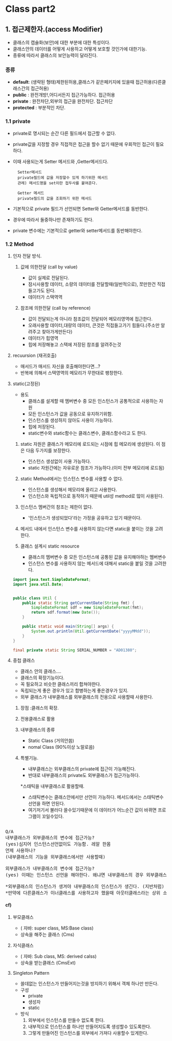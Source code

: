 
# Class part2

## 1. 접근제한자.(access Modifier)
- 클래스의 캡슐화(보안)에 대한 부분에 대한 특성이다.
- 클래스안의 데이터를 어떻게 사용하고 어떻게 보호할 것인가에 대한기능.
- 종류에 따라서 클래스의 보안능력이 달라진다.

### 종류		
- **default**: (생략된 형태)제한된허용,클래스가 같은페키지에 있을때 	접근허용(다른클래스간의 접근허용)
- **public**  :  완전개방!,어디서든지 접근가능하다.			접근허용
- **private** :  완전차단,외부의 접근을 완전차단.			접근차단
- **protected** : 부분적인 차단.



###	1.1 private
- private로 명시되는 순간 다른 필드에서 접근할 수 없다.
- private값을 지정할 경우 직접적은 접근을 할수 없기 때문에 우회적인 접근이 필요하다.
- 이때 사용되는게 Setter 메서드와 ,Getter메서드다.

		Setter메서드
		private필드에 값을 저장할수 있게 하기위한 메서드
		관례) 메서드명을 set이란 접두사를 붙여준다.

		Getter 메서드
		private필드의 값을 조회하기 위한 메서드


- 기본적으로 private 필드가 선언되면 Setter와 Getter메서드를 동반한다.
- 경우에 따라서 둘중하나만 존재하기도 한다.
- private 변수에는 기본적으로 getter와 setter메서드를 동반해야한다.



### 1.2 Method


1) 인자 전달 방식.
	1. 값에 의한전달 (call by value)		
		- 값이 실제로 전달된다.
		- 잠시사용할 데이터, 소량의 데이터를 전달할때(일반적으로), 쪼만한건 직접들고가도 된다.
		- 데이터가 스택역역

	2.  참조에 의한전달 (call by reference)
		- 값이 전달되는게 아니라 참조값이 전달되어 메모리영역에 접근한다.
		- 오래사용할 데이터,대량의 데이터, 큰것은 직접들고가기 힘들다.(주소만 알려주고 찾아가게만든다)
		- 데이터가 힙영역	
		- 힙에 저장해놓고 스택에 저장된 참조를 알려주는것


2) recuursion	(재귀호출)
	- 매서드가 매서드 자신을 호출해야한다면...?
	- 반복에 의해서 스택영역의 메모리가 무한대로 팽창한다.


3) static(고정된)
	- 용도 
		- 클래스를 설게할 때 멤버변수 중 모든 인스턴스가 공통적으로 사용하는 자원
		- 모든 인스턴스가 값을 공동으로 유지하기위함.
		- 인스턴스를 생성하지 않아도 사용이 가능하다.
		- 힙에 저장된다.
		- static변수와 static함수는 클래스변수, 클래스함수라고 도 한다.

	1. static 자원은 클래스가 메모리에 로드되는 시점에 힙 메모리에 생성된다. 이 점은 다음 두가지를 보장한다.
		- 인스턴스 생성없이 사용 가능하다.
		- static 자원간에는 자유로운 참조가 가능하다.(이미 전부 메모리에 로드됨)
	2. static Method에서는 인스턴스 변수를 사용할 수 없다. 
		- 인스턴스를 생성해서 메모리에 올리고 사용한다.
		- 인스턴스와 독립적으로 동작하기 때문에 util성 method로 많이 사용된다.
	3. 인스턴스 멤버간의 참조는 제한이 없다.
		- '인스턴스가 생성되었다'라는 가정을 공유하고 있기 때문이다.

	4. 메서드 내에서 인스턴스 변수를 사용하지 않는다면 static을 붙이는 것을 고려한다.
	5. 클래스 설계시 static resource
		- 클래스의 멤버변수 중 모든 인스턴스에 공통된 값을 유지해야하는 멤버변수
		- 인스턴스 변수를 사용하지 않는 메서드에 대해서 static을 붙일 것을 고려한다.


	~~~ java
	import java.text.SimpleDateFormat;
	import java.util.Date;


	public class Util {
		public static String getCurrentDate(String fmt) {
			SimpleDateFormat sdf = new SimpleDateFormat(fmt);
			return sdf.format(new Date());
		}

		public static void main(String[] args) {
			System.out.println(Util.getCurrentDate("yyyyMMdd"));
		}
	}

	~~~
	



	~~~ java
	final private static String SERIAL_NUMBER = "AD01380";

	~~~
	



4) 중첩 클래스
	- 클래스 안의 클래스....
	- 클래스의 확장기능이다.
	- 꼭 필요하고 비슷한 클래스끼리 합쳐야한다.
	- 독립되는게 좋은 경우가 있고 합병하는게 좋은경우가 있지.
	- 외부 클래스가 내부클래스를 외부클래스의 전용으로 사용할때 사용한다.


	1) 장점 :클래스의 확장.
	2) 전용클래스로 활용
	3) 내부클래스의 종류
		- Static Class		(거의안씀)
		- nomal Class		(90%이상 노말로씀)

	4) 특별기능.
		- 내부클래스는 외부클래스의 private에 접근이 가능해진다.
		- 반대로 내부클래스의 private도 외부클래스가 접근가능하다.

		*스태틱을 내부클래스로 활용할때.
		- 스태틱변수는 클래스안에서만 선언이 가능하다. 메서드에서는 스태틱변수 선언을 하면 안된다.
		- 여기저기서 불러다 쓸수있기때문에 이 데이터가 어느순간 값이 바뀌면 프로그램이 꼬일수있다.
<pre>

Q/A
내부클래스가 외부클래스의 변수에 접근가능? 
(yes)심지어 인스턴스선언없이도 가능함. 레알 한몸
언제 사용하나?
(내부클래스의 기능을 외부클래스에서만 사용할때)

외부클래스가 내부클래스의 변수에 접근가능?
(yes) 이때는 인스턴스 선언을 해야한다. 왜냐면 내부클래스의 경우 외부클래스의 인스턴스를 기반으로 존재하기 때문에 별도의 선언이 필요없었지만 반대에는 이런 전제를 할 수 없다.

*외부클래스의 인스턴스가 생겨야 내부클래스의 인스턴스가 생긴다. (지반처럼)
*만약에 다른클래스가 이너클래스를 사용하고자 했을때 아웃터클래스라는 상위 소속을 밝혀야한다.
</pre>



#### cf)
1. 부모클래스
	- ( 자바: super class, MS:Base class)
	- 상속을 해주는 클래스	(Cms)

2. 자식클래스
	- ( 자바: Sub class, MS: derived calss)
	- 상속을 받는클래스	(CmsExt)
3. Singleton Pattern
	- 쓸데없는 인스턴스가 만들어지는것을 방지하기 위해서 객체 하나만 만든다.
	- 구성 
		- private
		- 생성자
		- static
	- 방식
		1) 외부에서 인스턴스를 만들수 없도록 한다.
		2) 내부적으로 인스턴스를 하나만 만들어지도록 생성할수 있도록한다.
		3) 그렇게 만들어진 인스턴스를 외부에서 가져다 사용할수 있게한다.
		